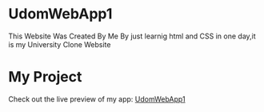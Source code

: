 # UdomWebApp1
This Website Was Created By Me By just learnig html and CSS in one day,it is my University Clone Website

# My Project

Check out the live preview of my app: [UdomWebApp1](https://amosfullstack.github.io/UdomWebApp1/)
